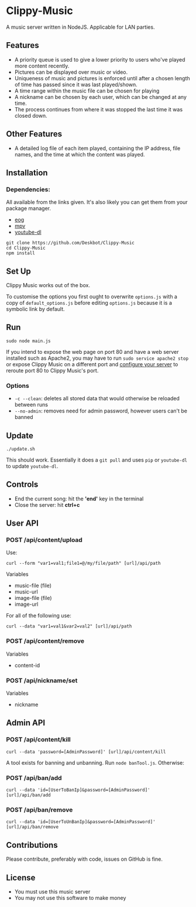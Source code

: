 Clippy-Music
============

A music server written in NodeJS. Applicable for LAN parties.

Features
--------

* A priority queue is used to give a lower priority to users who've played more content recently.
* Pictures can be displayed over music or video.
* Uniqueness of music and pictures is enforced until after a chosen length of time has passed since it was last played/shown.
* A time range within the music file can be chosen for playing
* A nickname can be chosen by each user, which can be changed at any time.
* The process continues from where it was stopped the last time it was closed down.

Other Features
--------------

* A detailed log file of each item played, containing the IP address, file names, and the time at which the content was played.

Installation
------------

### Dependencies:

All available from the links given. It's also likely you can get them from your package manager.

* [eog](https://github.com/GNOME/eog)
* [mpv](https://mpv.io/)
* [youtube-dl](https://rg3.github.io/youtube-dl/)

```
git clone https://github.com/Deskbot/Clippy-Music
cd Clippy-Music
npm install
```

Set Up
--------

Clippy Music works out of the box.

To customise the options you first ought to overwrite `options.js` with a copy of `default_options.js` before editing `options.js` because it is a symbolic link by default.

Run
---

```
sudo node main.js
```

If you intend to expose the web page on port 80 and have a web server installed such as Apache2, you may have to run `sudo service apache2 stop` or expose Clippy Music on a different port and [configure your server](https://wiwifos.blogspot.com/2017/09/apache2-port-rerouting.html) to reroute port 80 to Clippy Music's port.

### Options

* `-c --clean`: deletes all stored data that would otherwise be reloaded between runs
* `--no-admin`: removes need for admin password, however users can't be banned


Update
------

```
./update.sh
```

This should work. Essentially it does a `git pull` and uses `pip` or `youtube-dl` to update `youtube-dl`.

Controls
--------

* End the current song: hit the **'end'** key in the terminal
* Close the server: hit **ctrl+c**

User API
--------

### POST /api/content/upload

Use:
```
curl --form "var1=val1;file1=@/my/file/path" [url]/api/path
```

Variables
* music-file (file)
* music-url
* image-file (file)
* image-url

For all of the following use:

```
curl --data "var1=val1&var2=val2" [url]/api/path
```

### POST /api/content/remove

Variables
* content-id

### POST /api/nickname/set

Variables
* nickname

Admin API
---------

### POST /api/content/kill

```
curl --data 'password=[AdminPassword]' [url]/api/content/kill
```

A tool exists for banning and unbanning. Run `node banTool.js`. Otherwise:

### POST /api/ban/add

```
curl --data 'id=[UserToBanIp]&password=[AdminPassword]' [url]/api/ban/add
```

### POST /api/ban/remove
```
curl --data 'id=[UserToUnBanIp]&password=[AdminPassword]' [url]/api/ban/remove
```

Contributions
-------------

Please contribute, preferably with code, issues on GitHub is fine.

License
-------

* You must use this music server
* You may not use this software to make money
